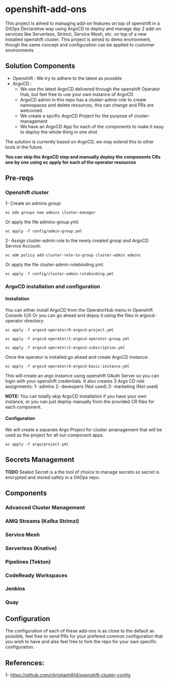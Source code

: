 # openshift-add-ons
This project is aimed to managing add-on features on top of openshift in a GitOps Declarative way using ArgoCD to deploy and manage day 2 add-on services like Serverless, Strimzi, Service Mesh, etc. on top of a new installed openshift cluster.
This project is aimed to demo environment, though the same concept and configuration can be applied to customer environments

## Solution Components
- Openshift : We try to adhere to the latest as possible
- ArgoCD    : 
  - We use the latest ArgoCD delivered through the openshift Operator Hub, but feel free to use your own instance of ArgoCD
  - ArgoCD admin in this repo has a cluster-admin role to create namespaces and delete resources, this can change and PRs are welcomed.
  - We create a spcific ArgoCD Project for the purpose of cluster-management
  - We have an ArgoCD App for each of the components to make it easy to deploy the whole thing in one shot
  
The solution is currently based on ArgoCD, we may extend this to other tools in the future.

**You can skip the ArgoCD step and manually deploy the components CRs one by one using oc apply for each of the operator resources**

## Pre-reqs

### Openshift cluster
1- Create an admins group:

   `oc adm groups new admins cluster-manager`
   
   Or apply the file admins-group.yml:
   
   `oc apply -f config/admin-group.yml`
   
2- Assign cluster-admin role to the newly created group and ArgoCD Service Account:

   `oc adm policy add-cluster-role-to-group cluster-admin admins`
   
   Or apply the file cluster-admin-rolebinding.yml:
   
   `oc apply -f config/cluster-admin-rolebinding.yml`

### ArgoCD installation and configuration

#### Installation
You can either install ArgoCD from the OperatorHub menu in Openshift Console (UI)
Or you can go ahead and depoy it using the files in argocd-operator  directory:

`oc apply -f argocd-operator/0-argocd-project.yml`

`oc apply -f argocd-operator/1-argocd-operator-group.yml`

`oc apply -f argocd-operator/2-argocd-subscription.yml`

Once the operator is installed go ahead and create ArgoCD instance:

`oc apply -f argocd-operator/4-argocd-basic-instance.yml`

This will create an argo instance using openshift OAuth Server so you can login with your openshift credentials.
It also creates 3 Argo CD role assignments:
1- admins
2- deveopers (Not used)
3- marketing (Not used)

**NOTE:** You can totally skip ArgoCD installation if you have your own instance, or you can just deploy manually from the provided CR files for each component.

#### Configuration
We will create a separate Argo Project for cluster amanagement that will be used as the project for all our component apps.

`oc apply -f argo/project.yml`

## Secrets Management
**TODO** Sealed Secret is a the tool of choice to manage secrets so secret is encrypted and stored safely in a GitOps repo.

## Components

### Advanced Cluster Management

### AMQ Streams (Kafka Strimzi)

### Service Mesh

### Serverless (Knative)

### Pipelines (Tekton)

### CodeReady Workspaces

### Jenkins

### Quay

## Configuration
The configuration of each of these add-ons is as close to the default as possible, feel free to send PRs for your prefered common configuration that you wish to have and also feel free to fork the repo for your own specific configuration.

## References:
1- https://github.com/christianh814/openshift-cluster-config
